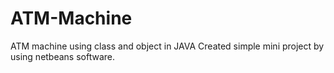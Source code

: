 # ATM-Machine
ATM machine using class and  object in JAVA 
Created simple mini project by using netbeans software.
